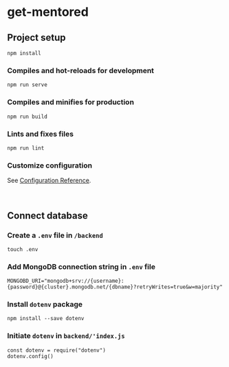 # get-mentored

## Project setup
```
npm install
```

### Compiles and hot-reloads for development
```
npm run serve
```

### Compiles and minifies for production
```
npm run build
```

### Lints and fixes files
```
npm run lint
```
### Customize configuration
See [Configuration Reference](https://cli.vuejs.org/config/).

<br/>

## Connect database  

### Create a `.env` file in `/backend`
```
touch .env
```

### Add MongoDB connection string in `.env` file
```
MONGOBD_URI="mongodb+srv://{username}:{password}@{cluster}.mongodb.net/{dbname}?retryWrites=true&w=majority"
```

### Install `dotenv` package
```
npm install --save dotenv
```

### Initiate `dotenv` in `backend/'index.js`
```
const dotenv = require("dotenv")
dotenv.config()
```


